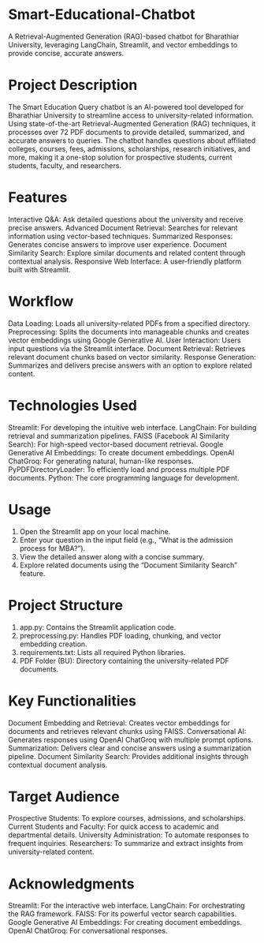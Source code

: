 # Smart-Educational-Chatbot
 A Retrieval-Augmented Generation (RAG)-based chatbot for Bharathiar University, leveraging LangChain, Streamlit, and vector embeddings to provide concise, accurate answers.

# Project Description
 The Smart Education Query chatbot is an AI-powered tool developed for Bharathiar University to streamline access to university-related information. Using state-of-the-art Retrieval-Augmented Generation (RAG) techniques, it processes over 72 PDF documents to provide detailed, summarized, and accurate answers to queries. The chatbot handles questions about affiliated colleges, courses, fees, admissions, scholarships, research initiatives, and more, making it a one-stop solution for prospective students, current students, faculty, and researchers.

# Features
Interactive Q&A: Ask detailed questions about the university and receive precise answers.
Advanced Document Retrieval: Searches for relevant information using vector-based techniques.
Summarized Responses: Generates concise answers to improve user experience.
Document Similarity Search: Explore similar documents and related content through contextual analysis.
Responsive Web Interface: A user-friendly platform built with Streamlit.

# Workflow
Data Loading:
Loads all university-related PDFs from a specified directory.
Preprocessing:
Splits the documents into manageable chunks and creates vector embeddings using Google Generative AI.
User Interaction:
Users input questions via the Streamlit interface.
Document Retrieval:
Retrieves relevant document chunks based on vector similarity.
Response Generation:
Summarizes and delivers precise answers with an option to explore related content.

# Technologies Used
Streamlit: For developing the intuitive web interface.
LangChain: For building retrieval and summarization pipelines.
FAISS (Facebook AI Similarity Search): For high-speed vector-based document retrieval.
Google Generative AI Embeddings: To create document embeddings.
OpenAI ChatGroq: For generating natural, human-like responses.
PyPDFDirectoryLoader: To efficiently load and process multiple PDF documents.
Python: The core programming language for development.

# Usage
1. Open the Streamlit app on your local machine.
2. Enter your question in the input field (e.g., “What is the admission process for MBA?”).
3. View the detailed answer along with a concise summary.
4. Explore related documents using the “Document Similarity Search” feature.

# Project Structure
1. app.py: Contains the Streamlit application code.
2. preprocessing.py: Handles PDF loading, chunking, and vector embedding creation.
3. requirements.txt: Lists all required Python libraries.
4. PDF Folder (BU): Directory containing the university-related PDF documents.

# Key Functionalities
Document Embedding and Retrieval: Creates vector embeddings for documents and retrieves relevant chunks using FAISS.
Conversational AI: Generates responses using OpenAI ChatGroq with multiple prompt options.
Summarization: Delivers clear and concise answers using a summarization pipeline.
Document Similarity Search: Provides additional insights through contextual document analysis.

# Target Audience
Prospective Students: To explore courses, admissions, and scholarships.
Current Students and Faculty: For quick access to academic and departmental details.
University Administration: To automate responses to frequent inquiries.
Researchers: To summarize and extract insights from university-related content.

# Acknowledgments
Streamlit: For the interactive web interface.
LangChain: For orchestrating the RAG framework.
FAISS: For its powerful vector search capabilities.
Google Generative AI Embeddings: For creating document embeddings.
OpenAI ChatGroq: For conversational responses.
